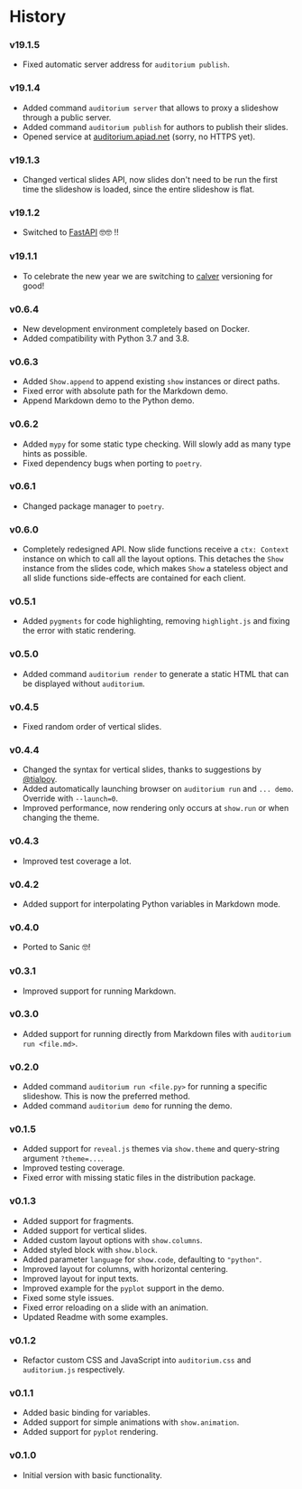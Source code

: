 # History

### v19.1.5

* Fixed automatic server address for `auditorium publish`.

### v19.1.4

* Added command `auditorium server` that allows to proxy a slideshow through a public server.
* Added command `auditorium publish` for authors to publish their slides.
* Opened service at [auditorium.apiad.net](http://auditorium.apiad.net) (sorry, no HTTPS yet).

### v19.1.3

* Changed vertical slides API, now slides don't need to be run the first time the slideshow is loaded, since the entire slideshow is flat.

### v19.1.2

* Switched to [FastAPI](https://fastapi.tiangolo.com) 🤓🤓 !!

### v19.1.1

* To celebrate the new year we are switching to [calver](https://calver.org/) versioning for good!

### v0.6.4

* New development environment completely based on Docker.
* Added compatibility with Python 3.7 and 3.8.

### v0.6.3

* Added `Show.append` to append existing `show` instances or direct paths.
* Fixed error with absolute path for the Markdown demo.
* Append Markdown demo to the Python demo.

### v0.6.2

* Added `mypy` for some static type checking. Will slowly add as many type hints as possible.
* Fixed dependency bugs when porting to `poetry`.

### v0.6.1

* Changed package manager to `poetry`.

### v0.6.0

* Completely redesigned API. Now slide functions receive a `ctx: Context` instance on which to call all the layout options. This detaches the `Show` instance from the slides code, which makes `Show` a stateless object and all slide functions side-effects are contained for each client.

### v0.5.1

* Added `pygments` for code highlighting, removing `highlight.js` and fixing the error with static rendering.

### v0.5.0

* Added command `auditorium render` to generate a static HTML that can be displayed without `auditorium`.

### v0.4.5

*  Fixed random order of vertical slides.

### v0.4.4

*  Changed the syntax for vertical slides, thanks to suggestions by [@tialpoy](https://www.reddit.com/user/tialpoy/).
*  Added automatically launching browser on `auditorium run` and `... demo`. Override with `--launch=0`.
*  Improved performance, now rendering only occurs at `show.run` or when changing the theme.

### v0.4.3

*  Improved test coverage a lot.

### v0.4.2

*  Added support for interpolating Python variables in Markdown mode.

### v0.4.0

*  Ported to Sanic 🤓!

### v0.3.1

*  Improved support for running Markdown.

### v0.3.0

*  Added support for running directly from Markdown files with `auditorium run <file.md>`.

### v0.2.0

*  Added command `auditorium run <file.py>` for running a specific slideshow. This is now the preferred method.
*  Added command `auditorium demo` for running the demo.

### v0.1.5

*  Added support for `reveal.js` themes via `show.theme` and query-string argument `?theme=...`.
*  Improved testing coverage.
*  Fixed error with missing static files in the distribution package.

### v0.1.3

*  Added support for fragments.
*  Added support for vertical slides.
*  Added custom layout options with `show.columns`.
*  Added styled block with `show.block`.
*  Added parameter `language` for `show.code`, defaulting to `"python"`.
*  Improved layout for columns, with horizontal centering.
*  Improved layout for input texts.
*  Improved example for the `pyplot` support in the demo.
*  Fixed some style issues.
*  Fixed error reloading on a slide with an animation.
*  Updated Readme with some examples.

### v0.1.2

*  Refactor custom CSS and JavaScript into `auditorium.css` and `auditorium.js` respectively.

### v0.1.1

*  Added basic binding for variables.
*  Added support for simple animations with `show.animation`.
*  Added support for `pyplot` rendering.

### v0.1.0

*  Initial version with basic functionality.
